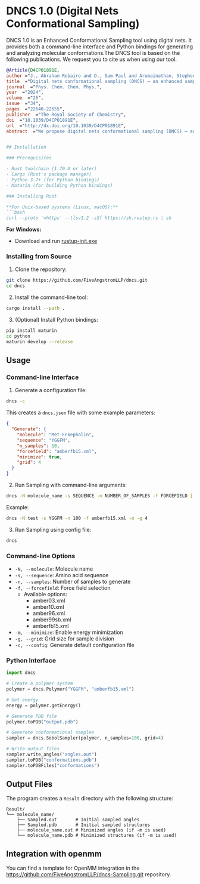 # DNCS 1.0 (Digital Nets Conformational Sampling)

DNCS 1.0 is an Enhanced Conformational Sampling tool using digital nets. It provides both a command-line interface and Python bindings for generating and analyzing molecular conformations.The DNCS tool is based on the following publications.
We request you to cite us when using our tool.

```bibtex
@Article{D4CP01891E,
author ="J., Abraham Rebairo and D., Sam Paul and Arumainathan, Stephen",
title  ="Digital nets conformational sampling (DNCS) – an enhanced sampling technique to explore the conformational space of intrinsically disordered peptides",
journal  ="Phys. Chem. Chem. Phys.",
year  ="2024",
volume  ="26",
issue  ="34",
pages  ="22640-22655",
publisher  ="The Royal Society of Chemistry",
doi  ="10.1039/D4CP01891E",
url  ="http://dx.doi.org/10.1039/D4CP01891E",
abstract  ="We propose digital nets conformational sampling (DNCS) – an enhanced sampling technique to explore the conformational ensembles of peptides{,} especially intrinsically disordered peptides (IDPs). The DNCS algorithm relies on generating history-dependent samples of dihedral variables using bitwise XOR operations and binary angle measurements (BAM). The algorithm was initially studied using met-enkephalin{,} a highly elusive neuropeptide. The DNCS method predicted near-native structures and the energy landscape of met-enkephalin was observed to be in direct correlation with earlier studies on the neuropeptide. Clustering analysis revealed that there are only 24 low-lying conformations of the molecule. The DNCS method has then been tested for predicting optimal conformations of 42 oligopeptides of length varying from 3 to 8 residues. The closest-to-native structures of 86% of cases are near-native and 24% of them have a root mean square deviation of less than 1.00 Å with respect to their crystal structures. The results obtained reveal that the DNCS method performs well{,} that too in less computational time."}


## Installation

### Prerequisites

- Rust toolchain (1.70.0 or later)
- Cargo (Rust's package manager)
- Python 3.7+ (for Python bindings)
- Maturin (for building Python bindings)

### Installing Rust

**For Unix-based systems (Linux, macOS):**
```bash
curl --proto '=https' --tlsv1.2 -sSf https://sh.rustup.rs | sh
```

**For Windows:**
- Download and run [rustup-init.exe](https://rustup.rs)


### Installing from Source

1. Clone the repository:
```bash
git clone https://github.com/FiveAngstromLLP/dncs.git
cd dncs
```

2. Install the command-line tool:
```bash
cargo install --path .
```

3. (Optional) Install Python bindings:
```bash
pip install maturin
cd python
maturin develop --release
```

## Usage

### Command-line Interface

1. Generate a configuration file:
```bash
dncs -c
```
This creates a `dncs.json` file with some example parameters:
```json
{
  "Generate": {
    "molecule": "Met-Enkephalin",
    "sequence": "YGGFM",
    "n_samples": 10,
    "forcefield": "amberfb15.xml",
    "minimize": true,
    "grid": 4
  }
}
```

2. Run Sampling with command-line arguments:
```bash
dncs -N molecule_name -s SEQUENCE -n NUMBER_OF_SAMPLES -f FORCEFIELD [-m] [-g GRID_SIZE]
```

Example:
```bash
dncs -N test -s YGGFM -n 100 -f amberfb15.xml -m -g 4
```

3. Run Sampling using config file:
```bash
dncs
```

### Command-line Options

- `-N, --molecule`: Molecule name
- `-s, --sequence`: Amino acid sequence
- `-n, --samples`: Number of samples to generate
- `-f, --forcefield`: Force field selection
  - Available options:
    - amber03.xml
    - amber10.xml
    - amber96.xml
    - amber99sb.xml
    - amberfb15.xml
- `-m, --minimize`: Enable energy minimization
- `-g, --grid`: Grid size for sample division
- `-c, --config`: Generate default configuration file

### Python Interface

```python
import dncs

# Create a polymer system
polymer = dncs.Polymer("YGGFM", "amberfb15.xml")

# Get energy
energy = polymer.getEnergy()

# Generate PDB file
polymer.toPDB("output.pdb")

# Generate conformational samples
sampler = dncs.SobolSampler(polymer, n_samples=100, grid=4)

# Write output files
sampler.write_angles("angles.out")
sampler.toPDB("conformations.pdb")
sampler.toPDBFiles("conformations")
```

## Output Files

The program creates a `Result` directory with the following structure:
```
Result/
└── molecule_name/
    ├── Sampled.out       # Initial sampled angles
    ├── Sampled.pdb       # Initial sampled structures
    ├── molecule_name.out # Minimized angles (if -m is used)
    └── molecule_name.pdb # Minimized structures (if -m is used)
```

## Integration with openmm

You can find a template for OpenMM integration in the https://github.com/FiveAngstromLLP/dncs-Sampling.git repository.
